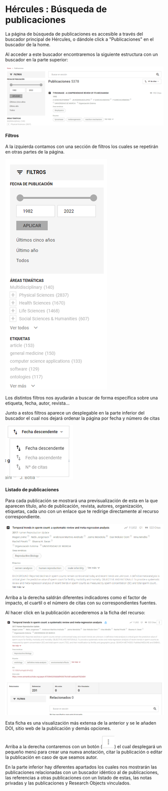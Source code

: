 # Hércules : Búsqueda de publicaciones



La página de búsqueda de publicaciones es accesible a través del buscador principal de Hércules, o dándole click a "Publicaciones" en el buscador de la home.

  


Al acceder a este buscador encontraremos la siguiente estructura con un buscador en la parte superior:

![](/attachments/598147367/598147872.png)

  


#### **Filtros**

A la izquierda contamos con una sección de filtros los cuales se repetirán en otras partes de la página.

![](/attachments/598147367/598147876.png)

Los distintos filtros nos ayudarán a buscar de forma específica sobre una etiqueta, fecha, autor, revista... 

Junto a estos filtros aparece un desplegable en la parte inferior del buscador el cual nos dejará ordenar la página por fecha y número de citas

![](/attachments/598147367/598147878.png)

#### **Listado de publicaciones**

Para cada publicación se mostrará una previsualización de esta en la que aparecen título, año de publicación, revista, autores, organización, etiquetas, cada uno con un enlace que te redirige directamente al recurso correspondiente.

![](/attachments/598147367/598147875.png)

Arriba a la derecha saldrán diferentes indicadores como el factor de impacto, el cuartil o el número de citas con su correspondientes fuentes.

Al hacer click en la publicación accederemos a la ficha del recurso:

![](/attachments/598147367/598147874.png)

  


Esta ficha es una visualización más extensa de la anterior y se le añaden DOI, sitio web de la publicación y demás opciones.

Arriba a la derecha contaremos con un botón (![](/attachments/598147367/598147877.png)) el cual desplegará un pequeño menú para crear una nueva anotación, citar la publicación o editar la publicación en caso de que seamos autor.

En la parte inferior hay diferentes apartados los cuales nos mostrarán las publicaciones relacionadas con un buscador idéntico al de publicaciones, las referencias a otras publicaciones con un listado de estas, las notas privadas y las publicaciones y Research Objects vinculados.




